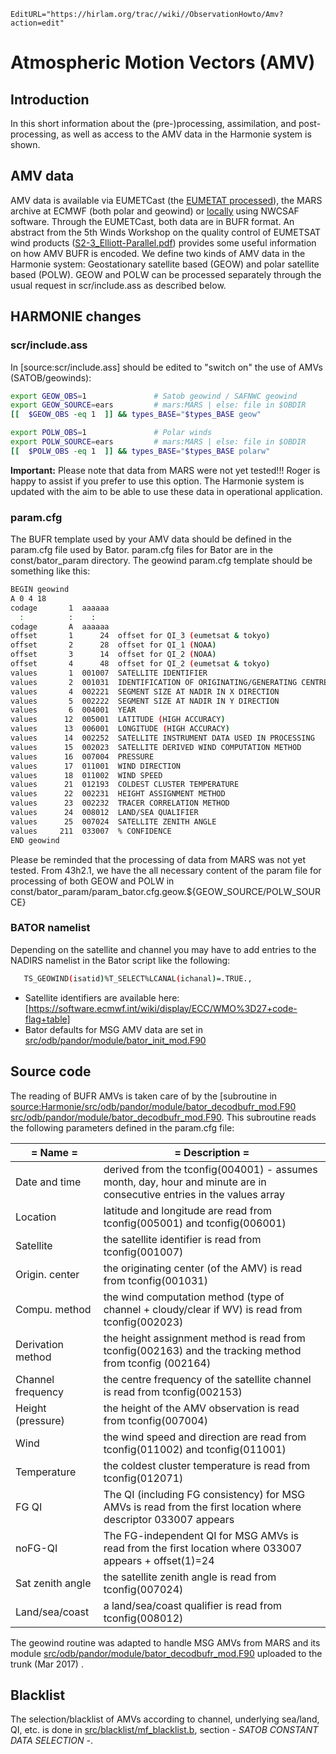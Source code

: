 ```@meta
EditURL="https://hirlam.org/trac//wiki//ObservationHowto/Amv?action=edit"
```

# Atmospheric Motion Vectors (AMV)

## Introduction
In this short information about the (pre-)processing, assimilation, and post-processing, as well as access to the AMV data in the Harmonie system is shown.

## AMV data
AMV data is available via EUMETCast (the [EUMETAT processed](http://www.eumetsat.int/website/wcm/idc/idcplg?IdcService=GET_FILE&dDocName=PDF_AMV_PG&RevisionSelectionMethod=LatestReleased&Rendition=Web)), the MARS archive at ECMWF (both polar and geowind) or [locally](http://www.nwcsaf.org/Downloads/GEO/2018.1/Documents/Scientific_Docs/NWC-CDOP3-GEO-AEMET-SCI-UM-Wind_v1.1.pdf) using NWCSAF software. Through the EUMETCast, both data are in BUFR format. An abstract from the 5th Winds Workshop on the quality control of EUMETSAT wind products ([S2-3_Elliott-Parallel.pdf](https://hirlam.org/trac/raw-attachment/wiki/HarmonieSystemDocumentation/ObservationHowto/Amv/S2-3_Elliott-Parallel.pdf)) provides some useful information on how AMV BUFR is encoded. We define two kinds of AMV data in the Harmonie system: Geostationary satellite based (GEOW) and polar satellite based (POLW). GEOW and POLW can be processed separately through the usual request in scr/include.ass as described below.
## HARMONIE changes
### scr/include.ass
In [source:scr/include.ass] should be edited to "switch on" the use of AMVs (SATOB/geowinds):
```bash
export GEOW_OBS=1               # Satob geowind / SAFNWC geowind
export GEOW_SOURCE=ears         # mars:MARS | else: file in $OBDIR
[[  $GEOW_OBS -eq 1  ]] && types_BASE="$types_BASE geow"

export POLW_OBS=1               # Polar winds
export POLW_SOURCE=ears         # mars:MARS | else: file in $OBDIR
[[  $POLW_OBS -eq 1  ]] && types_BASE="$types_BASE polarw"
```

**Important:** Please note that data from MARS were not yet tested!!! Roger is happy to assist if you prefer to use this option. The Harmonie system is updated with the aim to be able to use these data in operational application.
 
### param.cfg
The BUFR template used by your AMV data should be defined in the param.cfg file used by Bator. param.cfg files for Bator are in the const/bator_param directory. The geowind param.cfg template should be something like this:
```bash
BEGIN geowind
A 0 4 18
codage       1  aaaaaa
  :          :    :
codage       A  aaaaaa
offset       1      24  offset for QI_3 (eumetsat & tokyo)
offset       2      28  offset for QI_1 (NOAA)
offset       3      14  offset for QI_2 (NOAA)
offset       4      48  offset for QI_2 (eumetsat & tokyo)
values       1  001007  SATELLITE IDENTIFIER
values       2  001031  IDENTIFICATION OF ORIGINATING/GENERATING CENTRE (SEE NOTE 10)
values       4  002221  SEGMENT SIZE AT NADIR IN X DIRECTION
values       5  002222  SEGMENT SIZE AT NADIR IN Y DIRECTION
values       6  004001  YEAR
values      12  005001  LATITUDE (HIGH ACCURACY)
values      13  006001  LONGITUDE (HIGH ACCURACY)
values      14  002252  SATELLITE INSTRUMENT DATA USED IN PROCESSING
values      15  002023  SATELLITE DERIVED WIND COMPUTATION METHOD
values      16  007004  PRESSURE
values      17  011001  WIND DIRECTION
values      18  011002  WIND SPEED
values      21  012193  COLDEST CLUSTER TEMPERATURE
values      22  002231  HEIGHT ASSIGNMENT METHOD
values      23  002232  TRACER CORRELATION METHOD
values      24  008012  LAND/SEA QUALIFIER
values      25  007024  SATELLITE ZENITH ANGLE
values     211  033007  % CONFIDENCE
END geowind
```

Please be reminded that the processing of data from MARS was not yet tested.
From 43h2.1, we have the all necessary content of the param file for processing of both GEOW and POLW in const/bator_param/param_bator.cfg.geow.${GEOW_SOURCE/POLW_SOURCE}

### BATOR namelist
Depending on the satellite and channel you may have to add entries to the NADIRS namelist in the Bator script like the following:
```bash
   TS_GEOWIND(isatid)%T_SELECT%LCANAL(ichanal)=.TRUE.,
```
 * Satellite identifiers are available here: [https://software.ecmwf.int/wiki/display/ECC/WMO%3D27+code-flag+table]
 * Bator defaults for MSG AMV data are set in [src/odb/pandor/module/bator_init_mod.F90](https://hirlam.org/trac/browser/Harmonie/src/odb/pandor/module/bator_init_mod.F90#L648)
## Source code
The reading of BUFR AMVs is taken care of by the [subroutine in [source:Harmonie/src/odb/pandor/module/bator_decodbufr_mod.F90 src/odb/pandor/module/bator_decodbufr_mod.F90](https://hirlam.org/trac/browser/geowind]). This subroutine reads the following parameters defined in the param.cfg file:

|= Name            =|= Description =|
| --- | --- |
| Date and time     | derived from the tconfig(004001) - assumes month, day, hour and minute are in consecutive entries in the values array |
| Location          | latitude and longitude are read from tconfig(005001) and tconfig(006001)                                              |
| Satellite         | the satellite identifier is read from tconfig(001007)                                                                 |
| Origin. center    | the originating center (of the AMV) is read from tconfig(001031)                                                      |
| Compu. method     | the wind computation method (type of channel + cloudy/clear if WV) is read from tconfig(002023)                       |
| Derivation method | the height assignment method is read from tconfig(002163) and the tracking method from tconfig (002164)               |
| Channel frequency | the centre frequency of the satellite channel is read from tconfig(002153)                                            |
| Height (pressure) | the height of the AMV observation is read from tconfig(007004)                                                        |
| Wind              | the wind speed and direction  are read from tconfig(011002) and tconfig(011001)                                       |
| Temperature       | the coldest cluster temperature is read from tconfig(012071)                                                          |
| FG QI             | The QI (including FG consistency) for MSG AMVs is read from the first location where descriptor 033007 appears        |
| noFG-QI           | The FG-independent QI for MSG AMVs is read from the first location where 033007 appears + offset(1)=24                |
| Sat zenith angle  | the satellite zenith angle is read from tconfig(007024)                                                               |
| Land/sea/coast    | a land/sea/coast qualifier is read from tconfig(008012)                                                               |

The geowind routine was adapted to handle MSG AMVs from MARS and its module [src/odb/pandor/module/bator_decodbufr_mod.F90](https://hirlam.org/trac/browser/Harmonie/src/odb/pandor/module/bator_decodbufr_mod.F90) uploaded to the trunk (Mar 2017) .

## Blacklist
The selection/blacklist of AMVs according to channel, underlying sea/land, QI, etc. is done in [src/blacklist/mf_blacklist.b](https://hirlam.org/trac/browser/Harmonie/src/blacklist/mf_blacklist.b), section *- SATOB CONSTANT DATA SELECTION -*.
